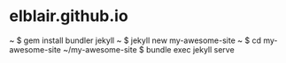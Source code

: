 # elblair.github.io
~ $ gem install bundler jekyll
~ $ jekyll new my-awesome-site
~ $ cd my-awesome-site
~/my-awesome-site $ bundle exec jekyll serve

